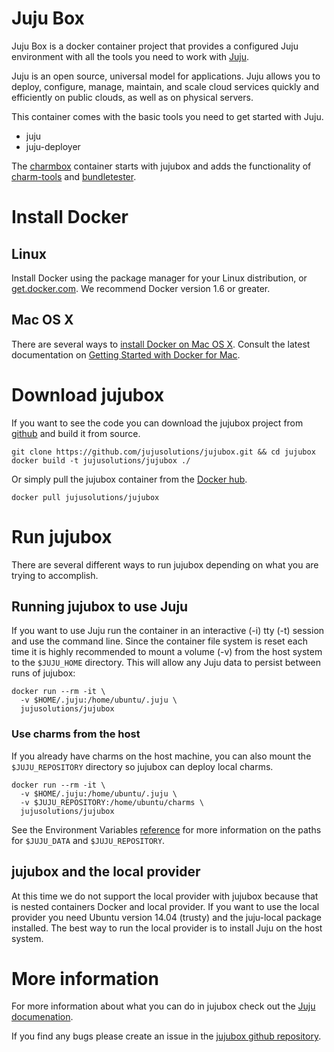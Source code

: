 # Juju Box

Juju Box is a docker container project that provides a configured Juju
environment with all the tools you need to work with 
[Juju](https://jujucharms.com).

Juju is an open source, universal model for applications. Juju allows you to 
deploy, configure, manage, maintain, and scale cloud services quickly and 
efficiently on public clouds, as well as on physical servers.

This container comes with the basic tools you need to get started with Juju.

 - juju
 - juju-deployer

The [charmbox](https://github.com/juju-solutions/charmbox) container starts 
with jujubox and adds the functionality of 
[charm-tools](https://github.com/juju/charm-tools) and 
[bundletester](https://github.com/juju-solutions/bundletester).

# Install Docker

## Linux
Install Docker using the package manager for your Linux distribution, or
[get.docker.com](https://get.docker.com/). We recommend Docker version 1.6 or
greater.

## Mac OS X

There are several ways to 
[install Docker on Mac OS X](https://docs.docker.com/engine/installation/mac/). 
Consult the latest documentation on
[Getting Started with Docker for Mac](https://docs.docker.com/docker-for-mac/).

# Download jujubox

If you want to see the code you can download the jujubox project from 
[github](https://github.com/juju-solutions/jujubox) and build it from source.

```
git clone https://github.com/jujusolutions/jujubox.git && cd jujubox
docker build -t jujusolutions/jujubox ./
```

Or simply pull the jujubox container from the
[Docker hub](https://registry.hub.docker.com/u/jujusolutions/jujubox/).

```
docker pull jujusolutions/jujubox
```

# Run jujubox

There are several different ways to run jujubox depending on what you are 
trying to accomplish. 

## Running jujubox to use Juju

If you want to use Juju run the container in an interactive (-i) tty (-t) 
session and use the command line. Since the container file system is reset each
time it is highly recommended to mount a volume (-v) from the host system to
the `$JUJU_HOME` directory. This will allow any Juju data to persist between 
runs of jujubox:

```
docker run --rm -it \
  -v $HOME/.juju:/home/ubuntu/.juju \
  jujusolutions/jujubox 
```

### Use charms from the host

If you already have charms on the host machine, you can also mount the 
`$JUJU_REPOSITORY` directory so jujubox can deploy local charms.

```
docker run --rm -it \
  -v $HOME/.juju:/home/ubuntu/.juju \
  -v $JUJU_REPOSITORY:/home/ubuntu/charms \
  jujusolutions/jujubox
```

See the Environment Variables 
[reference](https://jujucharms.com/docs/2.0/reference-environment-variables)
for more information on the paths for `$JUJU_DATA` and `$JUJU_REPOSITORY`.

## jujubox and the local provider

At this time we do not support the local provider with jujubox because that is
nested containers Docker and local provider. If you want to use the local
provider you need Ubuntu version 14.04 (trusty) and the juju-local package
installed.  The best way to run the local provider is to install Juju on the
host system.

# More information

For more information about what you can do in jujubox check out the 
[Juju documenation](https://jujucharms.com/docs).

If you find any bugs please create an issue in the 
[jujubox github repository](https://github.com/juju-solutions/jujubox/issues).

